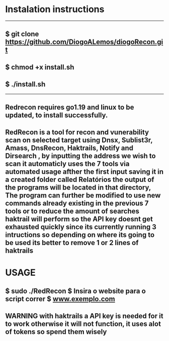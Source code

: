 # Instalation instructions
---------------------------------------------------------------------------------------
 $ git clone https://github.com/DiogoALemos/diogoRecon.git
 --------------------------------------------------------------------------------------
 $ chmod +x install.sh 
 --------------------------------------------------------------------------------------
 $ ./install.sh
 --------------------------------------------------------------------------------------
 
 
---------------------------------------------------------------------------------------
Redrecon requires go1.19 and linux to be updated, to install successfully.
---------------------------------------------------------------------------------------
RedRecon is a tool for recon and vunerability scan on selected target using Dnsx, Sublist3r, Amass, DnsRecon, Haktrails, Notify and Dirsearch , by inputting the address we wish to scan it automaticly uses the 7 tools via automated usage afther the first input saving it in a created folder called Relatórios the output of the programs will be located in that directory, The program can further be modified to use new commands already existing in the previous 7 tools or to reduce the amount of searches haktrail will perform so the API key doesnt get exhausted quickly since its currently running 3 intructions so depending on where its going to be used its better to remove 1 or 2 lines of haktrails
---------------------------------------------------------------------------------------
# USAGE 
$ sudo ./RedRecon
$ Insira o website para o script correr 
$ www.exemplo.com
---------------------------------------------------------------------------------------
WARNING with haktrails a API key is needed for it to work otherwise it will not function, it uses alot of tokens so spend them wisely
---------------------------------------------------------------------------------------

